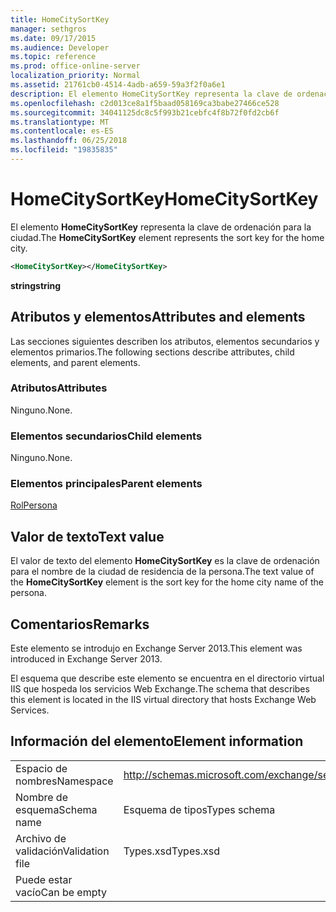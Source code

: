 ```yaml
---
title: HomeCitySortKey
manager: sethgros
ms.date: 09/17/2015
ms.audience: Developer
ms.topic: reference
ms.prod: office-online-server
localization_priority: Normal
ms.assetid: 21761cb0-4514-4adb-a659-59a3f2f0a6e1
description: El elemento HomeCitySortKey representa la clave de ordenación para la ciudad.
ms.openlocfilehash: c2d013ce8a1f5baad058169ca3babe27466ce528
ms.sourcegitcommit: 34041125dc8c5f993b21cebfc4f8b72f0fd2cb6f
ms.translationtype: MT
ms.contentlocale: es-ES
ms.lasthandoff: 06/25/2018
ms.locfileid: "19835835"
---
```

# <a name="homecitysortkey"></a><span data-ttu-id="b555d-103">HomeCitySortKey</span><span class="sxs-lookup"><span data-stu-id="b555d-103">HomeCitySortKey</span></span>

<span data-ttu-id="b555d-104">El elemento **HomeCitySortKey** representa la clave de ordenación para la ciudad.</span><span class="sxs-lookup"><span data-stu-id="b555d-104">The **HomeCitySortKey** element represents the sort key for the home city.</span></span> 
  
```XML
<HomeCitySortKey></HomeCitySortKey>
```

 <span data-ttu-id="b555d-105">**string**</span><span class="sxs-lookup"><span data-stu-id="b555d-105">**string**</span></span>
## <a name="attributes-and-elements"></a><span data-ttu-id="b555d-106">Atributos y elementos</span><span class="sxs-lookup"><span data-stu-id="b555d-106">Attributes and elements</span></span>

<span data-ttu-id="b555d-107">Las secciones siguientes describen los atributos, elementos secundarios y elementos primarios.</span><span class="sxs-lookup"><span data-stu-id="b555d-107">The following sections describe attributes, child elements, and parent elements.</span></span>
  
### <a name="attributes"></a><span data-ttu-id="b555d-108">Atributos</span><span class="sxs-lookup"><span data-stu-id="b555d-108">Attributes</span></span>

<span data-ttu-id="b555d-109">Ninguno.</span><span class="sxs-lookup"><span data-stu-id="b555d-109">None.</span></span>
  
### <a name="child-elements"></a><span data-ttu-id="b555d-110">Elementos secundarios</span><span class="sxs-lookup"><span data-stu-id="b555d-110">Child elements</span></span>

<span data-ttu-id="b555d-111">Ninguno.</span><span class="sxs-lookup"><span data-stu-id="b555d-111">None.</span></span>
  
### <a name="parent-elements"></a><span data-ttu-id="b555d-112">Elementos principales</span><span class="sxs-lookup"><span data-stu-id="b555d-112">Parent elements</span></span>

[<span data-ttu-id="b555d-113">Rol</span><span class="sxs-lookup"><span data-stu-id="b555d-113">Persona</span></span>](persona.md)
  
## <a name="text-value"></a><span data-ttu-id="b555d-114">Valor de texto</span><span class="sxs-lookup"><span data-stu-id="b555d-114">Text value</span></span>

<span data-ttu-id="b555d-115">El valor de texto del elemento **HomeCitySortKey** es la clave de ordenación para el nombre de la ciudad de residencia de la persona.</span><span class="sxs-lookup"><span data-stu-id="b555d-115">The text value of the **HomeCitySortKey** element is the sort key for the home city name of the persona.</span></span> 
  
## <a name="remarks"></a><span data-ttu-id="b555d-116">Comentarios</span><span class="sxs-lookup"><span data-stu-id="b555d-116">Remarks</span></span>

<span data-ttu-id="b555d-117">Este elemento se introdujo en Exchange Server 2013.</span><span class="sxs-lookup"><span data-stu-id="b555d-117">This element was introduced in Exchange Server 2013.</span></span>
  
<span data-ttu-id="b555d-118">El esquema que describe este elemento se encuentra en el directorio virtual IIS que hospeda los servicios Web Exchange.</span><span class="sxs-lookup"><span data-stu-id="b555d-118">The schema that describes this element is located in the IIS virtual directory that hosts Exchange Web Services.</span></span>
  
## <a name="element-information"></a><span data-ttu-id="b555d-119">Información del elemento</span><span class="sxs-lookup"><span data-stu-id="b555d-119">Element information</span></span>

|||
|:-----|:-----|
|<span data-ttu-id="b555d-120">Espacio de nombres</span><span class="sxs-lookup"><span data-stu-id="b555d-120">Namespace</span></span>  <br/> |http://schemas.microsoft.com/exchange/services/2006/types  <br/> |
|<span data-ttu-id="b555d-121">Nombre de esquema</span><span class="sxs-lookup"><span data-stu-id="b555d-121">Schema name</span></span>  <br/> |<span data-ttu-id="b555d-122">Esquema de tipos</span><span class="sxs-lookup"><span data-stu-id="b555d-122">Types schema</span></span>  <br/> |
|<span data-ttu-id="b555d-123">Archivo de validación</span><span class="sxs-lookup"><span data-stu-id="b555d-123">Validation file</span></span>  <br/> |<span data-ttu-id="b555d-124">Types.xsd</span><span class="sxs-lookup"><span data-stu-id="b555d-124">Types.xsd</span></span>  <br/> |
|<span data-ttu-id="b555d-125">Puede estar vacío</span><span class="sxs-lookup"><span data-stu-id="b555d-125">Can be empty</span></span>  <br/> ||
   

